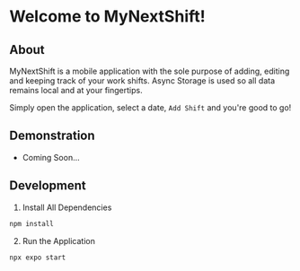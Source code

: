 # Welcome to MyNextShift!

## About

MyNextShift is a mobile application with the sole purpose of adding, editing and keeping track of your work shifts. Async Storage is used so all data remains local and at your fingertips. 

Simply open the application, select a date, `Add Shift` and you're good to go!

## Demonstration

- Coming Soon...

## Development

1. Install All Dependencies
```bash
npm install
```
2. Run the Application
```bash
npx expo start
```